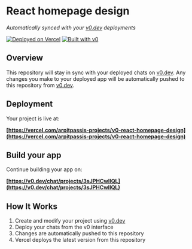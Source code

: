 # React homepage design

*Automatically synced with your [v0.dev](https://v0.dev) deployments*

[![Deployed on Vercel](https://img.shields.io/badge/Deployed%20on-Vercel-black?style=for-the-badge&logo=vercel)](https://vercel.com/arpitpassis-projects/v0-react-homepage-design)
[![Built with v0](https://img.shields.io/badge/Built%20with-v0.dev-black?style=for-the-badge)](https://v0.dev/chat/projects/3sJPHCwIIQL)

## Overview

This repository will stay in sync with your deployed chats on [v0.dev](https://v0.dev).
Any changes you make to your deployed app will be automatically pushed to this repository from [v0.dev](https://v0.dev).

## Deployment

Your project is live at:

**[https://vercel.com/arpitpassis-projects/v0-react-homepage-design](https://vercel.com/arpitpassis-projects/v0-react-homepage-design)**

## Build your app

Continue building your app on:

**[https://v0.dev/chat/projects/3sJPHCwIIQL](https://v0.dev/chat/projects/3sJPHCwIIQL)**

## How It Works

1. Create and modify your project using [v0.dev](https://v0.dev)
2. Deploy your chats from the v0 interface
3. Changes are automatically pushed to this repository
4. Vercel deploys the latest version from this repository